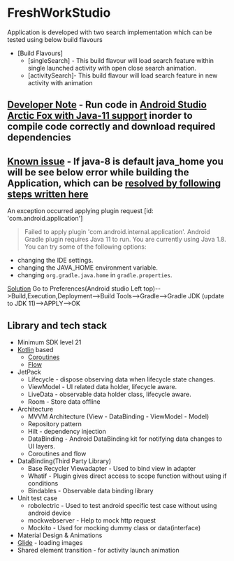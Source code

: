# FreshWorkStudio
  Application is developed with two search implementation which can be tested using below build flavours 
- [Build Flavours]
  + [singleSearch] - This build flavour will load search feature within single launched activity with open close search animation.
  + [activitySearch]- This build flavour will load search feature in new activity with animation
  
## [Developer Note](https://developer.android.com/studio) - Run code in [Android Studio Arctic Fox with Java-11 support](https://developer.android.com/studio) inorder to compile code correctly and download required dependencies
## [Known issue](https://stackoverflow.com/questions/66980512/error-message-android-gradle-plugin-requires-java-11-to-run-you-are-currently) - If java-8 is default java_home you will be see below error while building the Application, which can be [resolved by following steps written here](https://stackoverflow.com/questions/66980512/error-message-android-gradle-plugin-requires-java-11-to-run-you-are-currently)
An exception occurred applying plugin request [id: 'com.android.application']
> Failed to apply plugin 'com.android.internal.application'.
> Android Gradle plugin requires Java 11 to run. You are currently using Java 1.8.
You can try some of the following options:
- changing the IDE settings.
- changing the JAVA_HOME environment variable.
- changing `org.gradle.java.home` in `gradle.properties`.

[Solution](https://stackoverflow.com/questions/66980512/error-message-android-gradle-plugin-requires-java-11-to-run-you-are-currently) Go to Preferences(Android studio Left top)-->Build,Execution,Deployment-->Build Tools-->Gradle-->Gradle JDK (update to JDK 11)-->APPLY-->OK


## Library and tech stack

- Minimum SDK level 21
- [Kotlin](https://kotlinlang.org/) based
    + [Coroutines](https://developer.android.com/kotlin/coroutines)
    + [Flow](https://developer.android.com/kotlin/flow)
- JetPack
    - Lifecycle - dispose observing data when lifecycle state changes.
    - ViewModel - UI related data holder, lifecycle aware.
    - LiveData - observable data holder class, lifecycle aware.
    - Room - Store data offline
- Architecture
    - MVVM Architecture (View - DataBinding - ViewModel - Model)
    - Repository pattern
    - Hilt - dependency injection
    - DataBinding - Android DataBinding kit for notifying data changes to UI layers.
    - Coroutines and flow
- DataBinding(Third Party Library)
    - Base Recycler Viewadapter - Used to bind view in adapter
    - Whatif - Plugin gives direct access to scope function without using if conditions
    - Bindables - Observable data binding library
- Unit test case
    - robolectric - Used to test android specific test case without using android device
    - mockwebserver - Help to mock http request
    - Mockito - Used for mocking dummy class or data(interface)
- Material Design & Animations
- [Glide](https://github.com/bumptech/glide) - loading images
- Shared element transition - for activity launch animation
